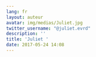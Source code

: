 ```yaml
---
lang: fr
layout: auteur
avatar: img/medias/Juliet.jpg
twitter_username: "@juliet.evrd"
description: ''
title: 'Juliet '
date: 2017-05-24 14:08
---
```

